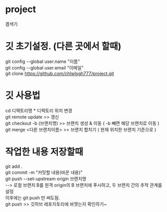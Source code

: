 # project
겜색기

# 깃 초기설정. (다른 곳에서 할때) 
git config --global user.name "이름"  
git config --global user.email "이메일"  
git clone https://github.com/chlwlsgh777/project.git  

# 깃 사용법
cd 디렉토리명   * 디렉토리 위치 변경  
git remote update >> 갱신  
git checkout -b (브랜치명)  >> 브랜치 생성 & 이동 ( -b 빼면 해당 브랜치로 이동 )  
git merge <다른 브랜치이름> >> 브랜치 합치기 ( 현재 위치한 브랜치 기준으로 )  


# 작업한 내용 저장할때
git add .  
git commit -m "커밋할 내용(바꾼 내용)"  
git push --set-upstream origin 브랜치명   
--> 로컬 브랜치 B를 원격 origin의 B 브랜치에 푸시하고, 두 브랜치 간의 추적 관계를 설정  
    이후에는 git push 만 써도됨.  
git push >> 깃허브 레포지토리에 바꼇는지 확인하기~  




